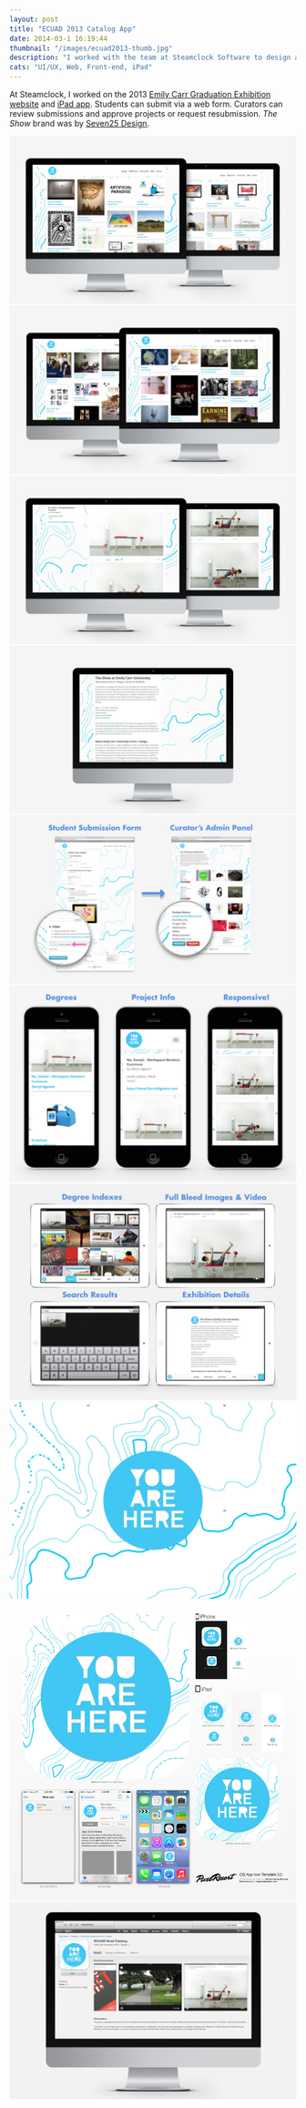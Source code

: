 ```yaml
---
layout: post
title: "ECUAD 2013 Catalog App"
date: 2014-03-1 16:19:44
thumbnail: "/images/ecuad2013-thumb.jpg"
description: "I worked with the team at Steamclock Software to design and build the 2013 Emily Carr Graduation Exhibition website and companion iPad app."
cats: "UI/UX, Web, Front-end, iPad"
---
```


<p>At Steamclock, I worked on the 2013 <a href="http://theshow2013.ecuad.ca/">Emily Carr Graduation Exhibition website</a> and <a href="http://theshow2013.ecuad.ca" title="Emily Carr University 2013 Grad Catalogue Website" target="_blank">iPad app</a>. Students can submit via a web form. Curators can review submissions and approve projects or request resubmission. <em>The Show</em> brand was by <a href="http://www.seven25.com/" title="Seven25 Design" target="_blank">Seven25 Design</a>.</p>

<img src="/images/ecuad2013-desktop-1.jpg" alt="Emily Carr University 2013 Grad Catalogue Home and Design Pages" />

<img src="/images/ecuad2013-desktop-2.jpg" alt="Emily Carr University 2013 Grad Catalogue Visual Arts and Media Arts Degree Pages" />

<img src="/images/ecuad2013-project.jpg" alt="Emily Carr University 2013 Grad Catalogue Project Page" />

<img src="/images/ecuad2013-about.jpg" alt="Emily Carr University 2013 Grad Catalogue About Page" />

<img src="/images/ecuad2013-submit-admin.jpg" alt="Emily Carr University 2013 Grad Catalogue Submission Form and Curatorial Area" />

<img src="/images/ecuad2013-iphone.jpg" alt="Emily Carr University 2013 Grad Catalogue Responsive website on the iPhone" />

<img src="/images/ecuad2013-ipad.jpg" alt="Emily Carr University 2013 Grad Catalogue iPad Application" />

<img src="/images/ecuad2013-iconelements.jpg" alt="Emily Carr University 2013 Grad Catalogue App Icon Elements" />

<img src="/images/ecuad2013-appicon.jpg" alt="Emily Carr University 2013 Grad Catalogue App Icon Elements" />

<img src="/images/ecuad2013-appstore.jpg" alt="Emily Carr University 2013 Grad Catalogue App Store Page" />